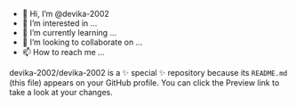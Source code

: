- 👋 Hi, I’m @devika-2002
- 👀 I’m interested in ...
- 🌱 I’m currently learning ...
- 💞️ I’m looking to collaborate on ...
- 📫 How to reach me ...


devika-2002/devika-2002 is a ✨ special ✨ repository because its `README.md` (this file) appears on your GitHub profile.
You can click the Preview link to take a look at your changes.






